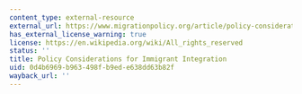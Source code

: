 ```yaml
---
content_type: external-resource
external_url: https://www.migrationpolicy.org/article/policy-considerations-immigrant-integration
has_external_license_warning: true
license: https://en.wikipedia.org/wiki/All_rights_reserved
status: ''
title: Policy Considerations for Immigrant Integration
uid: 0d4b6969-b963-498f-b9ed-e638dd63b82f
wayback_url: ''
---
```

